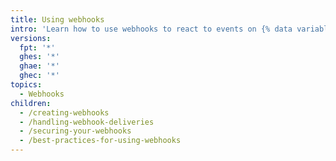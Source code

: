 ```yaml
---
title: Using webhooks
intro: 'Learn how to use webhooks to react to events on {% data variables.product.company_short %}.'
versions:
  fpt: '*'
  ghes: '*'
  ghae: '*'
  ghec: '*'
topics:
  - Webhooks
children:
  - /creating-webhooks
  - /handling-webhook-deliveries
  - /securing-your-webhooks
  - /best-practices-for-using-webhooks
---
```

